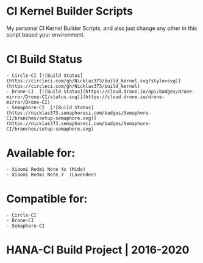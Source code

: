 # CI Kernel Builder Scripts

My personal CI Kernel Builder Scripts, and also just change any other in this script based your environment. 

# CI Build Status
	- Circle-CI	[![Build Status](https://circleci.com/gh/Nicklas373/build_kernel.svg?style=svg)](https://circleci.com/gh/Nicklas373/build_kernel)
	- Drone-CI	[![Build Status](https://cloud.drone.io/api/badges/drone-mirror/Drone-CI/status.svg)](https://cloud.drone.io/drone-mirror/Drone-CI)
	- Semaphore-CI	[![Build Status](https://nicklas373.semaphoreci.com/badges/Semaphore-CI/branches/setup-semaphore.svg)](https://nicklas373.semaphoreci.com/badges/Semaphore-CI/branches/setup-semaphore.svg)

# Available for:
	- Xiaomi Redmi Note 4x (Mido)
	- Xiaomi Redmi Note 7  (Lavender)

# Compatible for:
	- Circle-CI
	- Drone-CI
	- Semaphore-CI

# HANA-CI Build Project | 2016-2020
